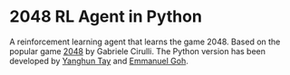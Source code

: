 2048 RL Agent in Python
===========

A reinforcement learning agent that learns the game 2048. Based on the popular game [2048](https://github.com/gabrielecirulli/2048) by Gabriele Cirulli.
The Python version has been developed by [Yanghun Tay](http://github.com/yangshun) and [Emmanuel Goh](http://github.com/emman27).
